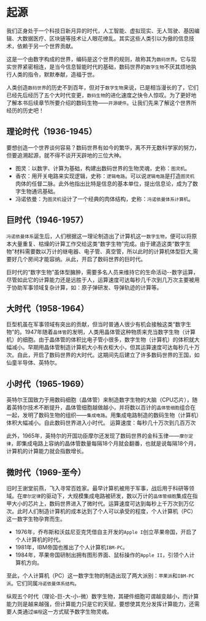 # 起源

我们正身处于一个科技日新月异的时代，人工智能、虚拟现实、无人驾驶、基因编辑、大数据医疗、区块链等技术让人眼花缭乱。其实这些人类引以为傲的信息技术，依赖于另一个世界贡献。

这是一个由数字构成的世界，编码是这个世界的规则，故称其为`数码世界`。它与现实世界紧密相连，是当今信息智能时代的基础，数码世界的`数字生物`不厌其烦地执行人类的指令，默默奉献，造福于世。

人类创造`数码世界`的历史不到百年，但对于`数字生物`来说，已是相当漫长的了，它们已经先后经历了五个大时代变更，`数码生物`的进化速度之快令人惊叹。为了更好地了解本书后续章节所要介绍的数码生物——`开源硬件`。让我们先来了解这个世界所经历的历史吧！

## 理论时代（1936-1945）

要想创造一个世界谈何容易？数码世界有如今的繁华，离不开无数科学家的努力，但要追溯起源，就不得不谈开天辟地的三位大神。

- 图灵：以数字、计算为基础，构建出数码世界的生物灵魂，史称：`图灵机`。
- 香农：用开关电路来实现逻辑，史称：`逻辑电路`。可以说`逻辑电路`是打造`图灵机`肉体的任督二脉。此外他指出比特是信息的基本单位，提出信息论，成为了数字生物通讯基础。
- 冯诺依曼：为`图灵机`设计了一个经典的肉体结构，史称：`冯诺依曼体系计算机`。

## 巨时代（1946-1957）

`冯诺依曼体系`诞生后，人们根据这一理论制造出了计算机这一`数字生物`，便可以将原本大量重复、枯燥的计算工作交给这类“数字生物”完成。由于建造这类“数字生物”材料需要数以万计的继电器、电子管、真空管，所以此时的计算机体型巨大,需要好几个房间才能容纳。从此，开启了数码世界的巨时代。

巨时代的“数字生物”虽体型臃肿，需要多名人员来维持它的生命活动--数字运算，尽管如此它的计算能力还是远胜于人，运算速度可达每秒几千次到几万次主要被用于协助军事领域复杂计算，如：原子弹研发、导弹轨迹的计算等。

## 大时代（1958-1964）

巨型机虽在军事领域有突出的贡献，但当时普通人很少有机会接触这类“数字生物”的。1947年随着`晶体管`的发明，人类用晶体管这种物质来充当数字生物（计算机）的细胞。由于晶体管的体积比电子管小很多，数字生物（计算机）的体积就大幅减小。早期用晶体管制造计算机大小有衣柜大小，但其运算速度可达每秒几十万次。自此，开启了数码世界的大时代。这期间先后建立了许多数码世界的王国，如仙童半导体、英特尔。

## 小时代（1965-1969）

英特尔王国致力于用数码细胞（晶体管）来制造数字生物的大脑（CPU芯片），随着英特尔技术不断提升，晶体管细胞越做越小，并将数以百计的`晶体管细胞`组合在一起，发明了数码生物的组织——`集成电路`。用集成电路制造的数码生物（计算机）体积大幅减小。自此数码世界进入小时代。
运算速度：每秒几十万次到几百万次

此外，1965年，英特尔的开国功臣摩尔还发现了数码世界的金科玉律——`摩尔定律`，即集成电路上容纳的晶体管数量每隔18个月就会翻番，也就是说每隔18个月，计算机的计算能力就会指数增长。

## 微时代（1969-至今）

旧时王谢堂前燕，飞入寻常百姓家。最早计算机被用于军事，战后用于科研等领域。在`摩尔定律`的驱动下，大规模集成电路被研发，数以万计的`晶体管细胞`集成在指甲大小的芯片上，数码世界进入了微时代。运算速度可达到每秒上千万次到万亿次。此时人们制造计算机的成本达到了个人可以承受的程度，个人计算机（PC）这一数字生物孕育而生。

- 1976年，乔布斯和沃兹尼亚克凭借自主开发的`Apple I`创立苹果帝国，开启了个人计算机的时代。
- 1981年，IBM帝国也推出了个人计算机`IBM-PC`。
- 1984年，苹果帝国研制出拥有图形界面、鼠标操作的`Apple II`，引领个人计算机方向。

至此，个人计算机（PC）这一数字生物的制造出现了两大派别：`苹果派`和`IBM-PC派`。它们同属`冯诺依曼体系结构`。

纵观五个时代（理论-巨-大-小-微）数字生物，其硬件细胞可谓越变越小，而计算能力则是越来越强，但计算能力只是它的天赋，要想使其充分发挥计算能力，还需要人类通过`编程`这一方式赋予数字生物灵魂。

<!-- ## 一、什么是开源硬件

截取百度百科词条中的定义如下：
>[百度百科](https://baike.baidu.com/item/开源硬件/2605144?fr=aladdin)：开源硬件指与自由及开放原始码软件相同方式设计的计算机和电子硬件。主要是用来反映自由释放详细信息的硬件设计，如电路图、材料清单和电路板布局数据，通常使用开源软件来驱动硬件。

确实，看了这个样的定义还是令人对“开源硬件”一头雾水，对吧？下面帮助大家来理解一下。

我相信大家对“硬件”一词并不陌生，陌生的是“开源”，我们先来说说它的反义词“闭源”。

* 什么是**闭源**

  * 我们如果把开发计算机/电子产品比作是画画，因为每一个人的技能、设计灵感都不一样，所以画出画也不会完全一致，同样不同公司设计电子产品也是如此，很多公司都会选择把自己的技术专利等资源保护起来，即**闭源**，如著名的苹果公司旗下的电脑、iPhone都是闭源的。
  * 但**闭源**往往会让强者更强，甚至出现垄断。没有竞争对手、一家独大的局面对整个电子产业的发展来说可以不是什么好事？所以有些崇尚自由的伟大人士，愿意开放出自己的资源，供人们使用。

* 什么是**开源**
  * 开源，开放源代码，也可以理解**开放自己的资源**的意思。
  * 开源，是自由使用的，但也不完全等同于免费。
  * 开源，使用维护的人多了，开源产品自然就越来越好了。

* 什么是**开源硬件**
  * 试着再去看看百度百科关于**开源硬件**的定义吧。
  * 通俗来说，就是将硬件的设计方案公布与众，大家都可以根据它的电路图、材料清单和电路板布局数据等资料来使用它、完善它。

## 二、开源硬件的分类

* 开源硬件元老：Arduino

>[百度百科](https://baike.baidu.com/item/Arduino)：Arduino是一款便捷灵活、方便上手的开源电子原型平台。包含硬件（各种型号的Arduino板）和软件（ArduinoIDE)。

* 开源硬件新秀：Micro:bit
  
>[百度百科](https://baike.baidu.com/item/micro%3Abit/22482911?fr=aladdin):micro:bit 是一款由英国广播电视公司（BBC）推出的专为青少年编程教育设计的微型电脑开发板。

* 开源硬件小巨人：树莓派
  
>[百度百科](https://baike.baidu.com/item/%E6%A0%91%E8%8E%93%E6%B4%BE/80427)：只有信用卡大小的微型电脑，其系统基于Linux。

## 三、开源硬件的衍生产品

开源是自由的，任何人都可以自由的使用开源的资源，随着STEAM教育、创客教育的开展，国内有很多公司基于开源硬件进行二次开发了自己的主板，以方便中小学生学习开源硬件，虽然很多主板的接线、编程环境各有特色，但其电路原理、编程方法都是大同小异的，希望读者通过本教程的学习，可以掌握开源硬件编程的通用方法，举一反三地使用开源硬件。

本教程主要基于以下几种主板编写：

* Arduino衍生产品
  * OSTD开源机器人套件（苏教版小学信息技术课程用书使用）
  * 美科智能套件
* Micro:bit -->
